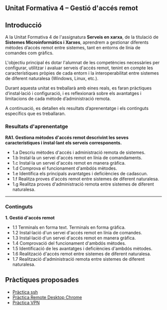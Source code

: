 ## Unitat Formativa 4 – Gestió d'accés remot

## Introducció

A la Unitat Formativa 4 de l'assignatura **Serveis en xarxa**, de la titulació de **Sistemes Microinformàtics i Xarxes**, aprendrem a gestionar diferents mètodes d’accés remot entre sistemes, tant en entorns de línia de comandes com gràfics.

L'objectiu principal és dotar l'alumnat de les competències necessàries per configurar, utilitzar i avaluar serveis d'accés remot, tenint en compte les característiques pròpies de cada entorn i la interoperabilitat entre sistemes de diferent naturalesa (Windows, Linux, etc.).

Durant aquesta unitat es treballarà amb eines reals, es faran pràctiques d’instal·lació i configuració, i es reflexionarà sobre els avantatges i limitacions de cada mètode d’administració remota.

A continuació, es detallen els resultats d’aprenentatge i els continguts específics que es treballaran.


### Resultats d'aprenentatge

**RA1. Gestiona mètodes d'accés remot descrivint les seves característiques i instal·lant els serveis corresponents.**

- 1.a Descriu mètodes d'accés i administració remota de sistemes.
- 1.b Instal·la un servei d'accés remot en línia de comandaments.
- 1.c Instal·la un servei d'accés remot en manera gràfica.
- 1.d Comprova el funcionament d'ambdós mètodes.
- 1.e Identifica els principals avantatges i deficiències de cadascun.
- 1.f Realitza proves d'accés remot entre sistemes de diferent naturalesa.
- 1.g Realitza proves d'administració remota entre sistemes de diferent naturalesa.

---

### Continguts

**1. Gestió d'accés remot**

- 1.1 Terminals en forma text. Terminals en forma gràfica.
- 1.2 Instal·lació d'un servei d'accés remot en línia de comandes.
- 1.3 Instal·lació d'un servei d'accés remot en manera gràfica.
- 1.4 Comprovació del funcionament d'ambdós mètodes.
- 1.5 Identificació de les avantatges i deficiències d'ambdós mètodes.
- 1.6 Realització d'accés remot entre sistemes de diferent naturalesa.
- 1.7 Realització d'administració remota entre sistemes de diferent naturalesa.


## Pràctiques proposades

* [Pràctica ssh](./practica1.md)
* [Pràctica Remote Desktop Chrome](./practica2.md)
* [Pràctica VPN](./practica3.md)
